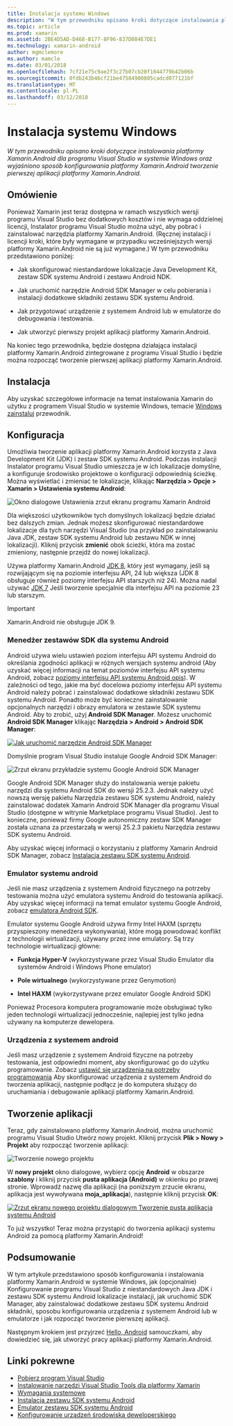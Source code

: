 ```yaml
---
title: Instalacja systemu Windows
description: "W tym przewodniku opisano kroki dotyczące instalowania platformy Xamarin.Android dla programu Visual Studio w systemie Windows oraz wyjaśniono sposób konfigurowania platformy Xamarin.Android tworzenie pierwszej aplikacji platformy Xamarin.Android."
ms.topic: article
ms.prod: xamarin
ms.assetid: 2BE4D5AD-D468-B177-8F96-837D084E7DE1
ms.technology: xamarin-android
author: mgmclemore
ms.author: mamcle
ms.date: 03/01/2018
ms.openlocfilehash: 7cf21e75c9ae2f3c27b07cb20f1044779b42b06b
ms.sourcegitcommit: 0fdb243b46cf21be47584900805cadcd077121bf
ms.translationtype: MT
ms.contentlocale: pl-PL
ms.lasthandoff: 03/12/2018
---
```

# <a name="windows-installation"></a>Instalacja systemu Windows

_W tym przewodniku opisano kroki dotyczące instalowania platformy Xamarin.Android dla programu Visual Studio w systemie Windows oraz wyjaśniono sposób konfigurowania platformy Xamarin.Android tworzenie pierwszej aplikacji platformy Xamarin.Android._


## <a name="overview"></a>Omówienie

Ponieważ Xamarin jest teraz dostępna w ramach wszystkich wersji programu Visual Studio bez dodatkowych kosztów i nie wymaga oddzielnej licencji, Instalator programu Visual Studio można użyć, aby pobrać i zainstalować narzędzia platformy Xamarin.Android.
(Ręcznej instalacji i licencji kroki, które były wymagane w przypadku wcześniejszych wersji platformy Xamarin.Android nie są już wymagane.) W tym przewodniku przedstawiono poniżej:

-   Jak skonfigurować niestandardowe lokalizacje Java Development Kit, zestaw SDK systemu Android i zestawu Android NDK.

-   Jak uruchomić narzędzie Android SDK Manager w celu pobierania i instalacji dodatkowe składniki zestawu SDK systemu Android.

-   Jak przygotować urządzenie z systemem Android lub w emulatorze do debugowania i testowania.

-   Jak utworzyć pierwszy projekt aplikacji platformy Xamarin.Android.

Na koniec tego przewodnika, będzie dostępna działająca instalacji platformy Xamarin.Android zintegrowane z programu Visual Studio i będzie można rozpocząć tworzenie pierwszej aplikacji platformy Xamarin.Android.

## <a name="installation"></a>Instalacja

Aby uzyskać szczegółowe informacje na temat instalowania Xamarin do użytku z programem Visual Studio w systemie Windows, temacie [Windows zainstaluj](~/cross-platform/get-started/installation/windows.md) przewodnik.


## <a name="configuration"></a>Konfiguracja

Umożliwia tworzenie aplikacji platformy Xamarin.Android korzysta z Java Development Kit (JDK) i zestaw SDK systemu Android. Podczas instalacji Instalator programu Visual Studio umieszcza je w ich lokalizacje domyślne, a konfiguruje środowisko projektowe o konfiguracji odpowiednią ścieżkę. Można wyświetlać i zmieniać te lokalizacje, klikając **Narzędzia > Opcje > Xamarin > Ustawienia systemu Android**:

![Okno dialogowe Ustawienia zrzut ekranu programu Xamarin Android](windows-images/07-settings.png)

Dla większości użytkowników tych domyślnych lokalizacji będzie działać bez dalszych zmian. Jednak możesz skonfigurować niestandardowe lokalizacje dla tych narzędzi Visual Studio (na przykład po zainstalowaniu Java JDK, zestaw SDK systemu Android lub zestawu NDK w innej lokalizacji). Kliknij przycisk **zmienić** obok ścieżki, która ma zostać zmieniony, następnie przejdź do nowej lokalizacji.

Używa platformy Xamarin.Android [JDK 8](http://www.oracle.com/technetwork/java/javase/downloads/jdk8-downloads-2133151.html), który jest wymagany, jeśli są rozwijającym się na poziomie interfejsu API, 24 lub większa (JDK 8 obsługuje również poziomy interfejsu API starszych niż 24). Można nadal używać [JDK 7](http://www.oracle.com/technetwork/java/javase/downloads/jdk7-downloads-1880260.html) Jeśli tworzenie specjalnie dla interfejsu API na poziomie 23 lub starszym.

> [!IMPORTANT]
> Xamarin.Android nie obsługuje JDK 9.


### <a name="android-sdk-manager"></a>Menedżer zestawów SDK dla systemu Android

Android używa wielu ustawień poziom interfejsu API systemu Android do określania zgodności aplikacji w różnych wersjach systemu android (Aby uzyskać więcej informacji na temat poziomów interfejsu API systemu Android, zobacz [poziomy interfejsu API systemu Android opis](~/android/app-fundamentals/android-api-levels.md)).
W zależności od tego, jakie ma być docelowa poziomy interfejsu API systemu Android należy pobrać i zainstalować dodatkowe składniki zestawu SDK systemu Android. Ponadto może być konieczne zainstalowanie opcjonalnych narzędzi i obrazy emulatora w zestawie SDK systemu Android. Aby to zrobić, użyj **Android SDK Manager**. Możesz uruchomić **Android SDK Manager** klikając **Narzędzia > Android > Android SDK Manager**:

[![Jak uruchomić narzędzie Android SDK Manager](windows-images/08-sdk-manager-sml.png)](windows-images/08-sdk-manager.png#lightbox)

Domyślnie program Visual Studio instaluje Google Android SDK Manager:

![Zrzut ekranu przykładzie systemu Google Android SDK Manager](windows-images/09-google-sdk-manager.png)

Google Android SDK Manager służy do instalowania wersje pakietu narzędzi dla systemu Android SDK do wersji 25.2.3. Jednak należy użyć nowszą wersję pakietu Narzędzia zestawu SDK systemu Android, należy zainstalować dodatek Xamarin Android SDK Manager dla programu Visual Studio (dostępne w witrynie Marketplace programu Visual Studio). Jest to konieczne, ponieważ firmy Google autonomiczny zestaw SDK Manager została uznana za przestarzałą w wersji 25.2.3 pakietu Narzędzia zestawu SDK systemu Android. 

Aby uzyskać więcej informacji o korzystaniu z platformy Xamarin Android SDK Manager, zobacz [Instalacja zestawu SDK systemu Android](~/android/get-started/installation/android-sdk.md).


### <a name="android-emulator"></a>Emulator systemu android

Jeśli nie masz urządzenia z systemem Android fizycznego na potrzeby testowania można użyć emulatora systemu Android do testowania aplikacji. Aby uzyskać więcej informacji na temat emulator systemu Google Android, zobacz [emulatora Android SDK](~/android/deploy-test/debugging/android-sdk-emulator/index.md).

Emulator systemu Google Android używa firmy Intel HAXM (sprzętu przyspieszony menedżera wykonywania), które mogą powodować konflikt z technologii wirtualizacji, używany przez inne emulatory. Są trzy technologie wirtualizacji główne:

-   **Funkcja Hyper-V** (wykorzystywane przez Visual Studio Emulator dla systemów Android i Windows Phone emulator) 

-   **Pole wirtualnego** (wykorzystywane przez Genymotion)

-   **Intel HAXM** (wykorzystywane przez emulator Google Android SDK) 

Ponieważ Procesora komputera programowanie może obsługiwać tylko jeden technologii wirtualizacji jednocześnie, najlepiej jest tylko jedna używany na komputerze dewelopera.

<a name="device" />

### <a name="android-device"></a>Urządzenia z systemem android

Jeśli masz urządzenie z systemem Android fizyczne na potrzeby testowania, jest odpowiedni moment, aby skonfigurować go do użytku programowanie. Zobacz [ustawić się urządzenia na potrzeby programowania](~/android/get-started/installation/set-up-device-for-development.md) Aby skonfigurować urządzenia z systemem Android do tworzenia aplikacji, następnie podłącz je do komputera służący do uruchamiania i debugowanie aplikacji platformy Xamarin.Android.


## <a name="create-an-application"></a>Tworzenie aplikacji

Teraz, gdy zainstalowano platformy Xamarin.Android, można uruchomić programu Visual Studio Utwórz nowy projekt. Kliknij przycisk **Plik > Nowy > Projekt** aby rozpocząć tworzenie aplikacji:

![Tworzenie nowego projektu](windows-images/10-new-project.png)

W **nowy projekt** okno dialogowe, wybierz opcję **Android** w obszarze **szablony** i kliknij przycisk **pusta aplikacja (Android)** w okienku po prawej stronie. Wprowadź nazwę dla aplikacji (na poniższym zrzucie ekranu, aplikacja jest wywoływana **moja_aplikacja**), następnie kliknij przycisk **OK**:

[![Zrzut ekranu nowego projektu dialogowym Tworzenie pusta aplikacja systemu Android](windows-images/11-first-app-sml.png)](windows-images/11-first-app.png#lightbox)

To już wszystko! Teraz można przystąpić do tworzenia aplikacji systemu Android za pomocą platformy Xamarin.Android!


## <a name="summary"></a>Podsumowanie

W tym artykule przedstawiono sposób konfigurowania i instalowania platformy Xamarin.Android w systemie Windows, jak (opcjonalnie) Konfigurowanie programu Visual Studio z niestandardowych Java JDK i zestawu SDK systemu Android lokalizacje instalacji, jak uruchomić SDK Manager, aby zainstalować dodatkowe zestawu SDK systemu Android składniki, sposobu konfigurowania urządzenia z systemem Android lub w emulatorze i jak rozpocząć tworzenie pierwszej aplikacji.

Następnym krokiem jest przyjrzeć [Hello, Android](~/android/get-started/hello-android/index.md) samouczkami, aby dowiedzieć się, jak utworzyć pracy aplikacji platformy Xamarin.Android.


## <a name="related-links"></a>Linki pokrewne

- [Pobierz program Visual Studio](https://www.visualstudio.com/vs/)
- [Instalowanie narzędzi Visual Studio Tools dla platformy Xamarin](~/cross-platform/get-started/installation/windows.md)
- [Wymagania systemowe](~/cross-platform/get-started/requirements.md)
- [Instalacja zestawu SDK systemu Android](~/android/get-started/installation/android-sdk.md)
- [Emulator zestawu SDK systemu Android](~/android/get-started/installation/android-emulator/index.md)
- [Konfigurowanie urządzeń środowiska deweloperskiego](~/android/get-started/installation/set-up-device-for-development.md)
